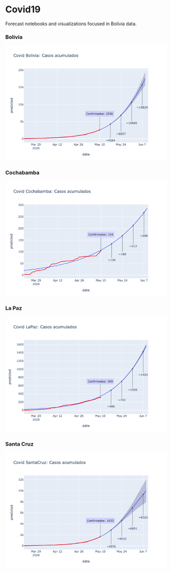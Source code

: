 # Covid19
Forecast notebooks and visualizations focused in Bolivia data.

### Bolivia

![Bolivia](forecast_Bolivia.png)

### Cochabamba

![Cochabamba](forecast_Cochabamba.png)

### La Paz

![La Paz](forecast_LaPaz.png)


### Santa Cruz

![Santa Cruz](forecast_SantaCruz.png)
